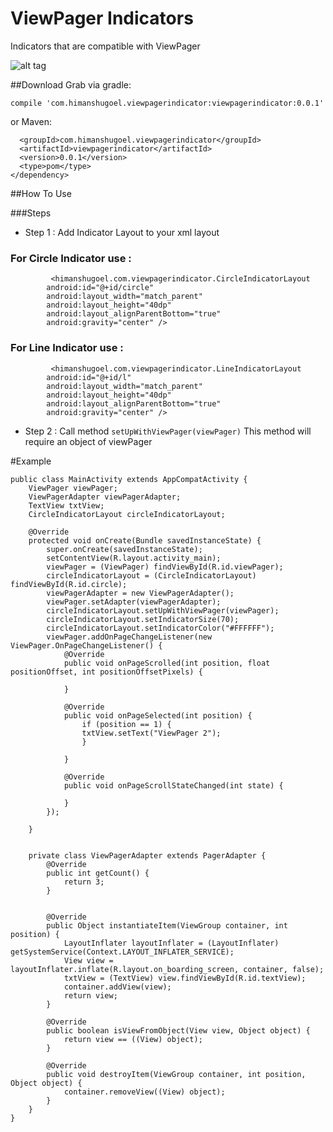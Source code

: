 # ViewPager Indicators
Indicators that are compatible with ViewPager 

![alt tag](https://s11.postimg.io/msfa5ki1v/View_Pager_Indicator_Image.png)

##Download
Grab via gradle:

```compile 'com.himanshugoel.viewpagerindicator:viewpagerindicator:0.0.1'```

or Maven:
```<dependency>
  <groupId>com.himanshugoel.viewpagerindicator</groupId>
  <artifactId>viewpagerindicator</artifactId>
  <version>0.0.1</version>
  <type>pom</type>
</dependency>
 ```


##How To Use

###Steps

- Step 1 : Add Indicator Layout  to your xml layout

### For Circle Indicator use :
```
         <himanshugoel.com.viewpagerindicator.CircleIndicatorLayout
        android:id="@+id/circle"
        android:layout_width="match_parent"
        android:layout_height="40dp"
        android:layout_alignParentBottom="true"
        android:gravity="center" />
```

### For Line Indicator use : 
```
         <himanshugoel.com.viewpagerindicator.LineIndicatorLayout
        android:id="@+id/l"
        android:layout_width="match_parent"
        android:layout_height="40dp"
        android:layout_alignParentBottom="true"
        android:gravity="center" />
```



- Step 2 : Call method 
            ```setUpWithViewPager(viewPager)```
            This method will require an object of viewPager
			


#Example

```
public class MainActivity extends AppCompatActivity {
    ViewPager viewPager;
    ViewPagerAdapter viewPagerAdapter;
    TextView txtView;
    CircleIndicatorLayout circleIndicatorLayout;

    @Override
    protected void onCreate(Bundle savedInstanceState) {
        super.onCreate(savedInstanceState);
        setContentView(R.layout.activity_main);
        viewPager = (ViewPager) findViewById(R.id.viewPager);
        circleIndicatorLayout = (CircleIndicatorLayout) findViewById(R.id.circle);
        viewPagerAdapter = new ViewPagerAdapter();
        viewPager.setAdapter(viewPagerAdapter);
        circleIndicatorLayout.setUpWithViewPager(viewPager);
        circleIndicatorLayout.setIndicatorSize(70);
        circleIndicatorLayout.setIndicatorColor("#FFFFFF");
        viewPager.addOnPageChangeListener(new ViewPager.OnPageChangeListener() {
            @Override
            public void onPageScrolled(int position, float positionOffset, int positionOffsetPixels) {

            }

            @Override
            public void onPageSelected(int position) {
                if (position == 1) {
				txtView.setText("ViewPager 2");
                }
                
            }

            @Override
            public void onPageScrollStateChanged(int state) {

            }
        });

    }


    private class ViewPagerAdapter extends PagerAdapter {
        @Override
        public int getCount() {
            return 3;
        }


        @Override
        public Object instantiateItem(ViewGroup container, int position) {
            LayoutInflater layoutInflater = (LayoutInflater) getSystemService(Context.LAYOUT_INFLATER_SERVICE);
            View view = layoutInflater.inflate(R.layout.on_boarding_screen, container, false);
            txtView = (TextView) view.findViewById(R.id.textView);
            container.addView(view);
            return view;
        }

        @Override
        public boolean isViewFromObject(View view, Object object) {
            return view == ((View) object);
        }

        @Override
        public void destroyItem(ViewGroup container, int position, Object object) {
            container.removeView((View) object);
        }
    }
}

```






